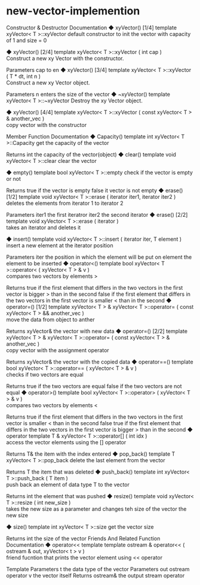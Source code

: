 # new-vector-implemention

Constructor & Destructor Documentation
◆ xyVector() [1/4]
template<class T >
xyVector< T >::xyVector
default constructor to init the vector with capacity of 1 and size = 0

◆ xyVector() [2/4]
template<class T >
xyVector< T >::xyVector	(	int 	cap	)	
Construct a new xy Vector with the constructor.

Parameters
cap	to en
◆ xyVector() [3/4]
template<class T >
xyVector< T >::xyVector	(	T * 	dt,
int 	n 
)		
Construct a new xy Vector object.

Parameters
n	enters the size of the vector
◆ ~xyVector()
template<class T >
xyVector< T >::~xyVector
Destroy the xy Vector object.

◆ xyVector() [4/4]
template<class T >
xyVector< T >::xyVector	(	const xyVector< T > & 	another_vec	)	
copy vector with the constructor

Member Function Documentation
◆ Capacity()
template<class T >
int xyVector< T >::Capacity
get the capacity of the vector

Returns
int the capacity of the vector(object)
◆ clear()
template<class T >
void xyVector< T >::clear
clear the vector

◆ empty()
template<class T >
bool xyVector< T >::empty
check if the vector is empty or not

Returns
true if the vector is empty
false it vector is not empty
◆ erase() [1/2]
template<class T >
void xyVector< T >::erase	(	iterator 	iter1,
iterator 	iter2 
)		
deletes the elements from iterator 1 to iterator 2

Parameters
iter1	the first iteratror
iter2	the second iterator
◆ erase() [2/2]
template<class T >
void xyVector< T >::erase	(	iterator 		)	
takes an iterator and deletes it

◆ insert()
template<class T >
void xyVector< T >::insert	(	iterator 	iter,
T 	element 
)		
insert a new element at the iterator position

Parameters
iter	the position in which the element will be put on
element	the element to be inserted
◆ operator<()
template<class T >
bool xyVector< T >::operator<	(	xyVector< T > & 	v	)	
compares two vectors by elements >

Returns
true if the first element that differs in the two vectors in the first vector is bigger > than in the second
false if the first element that differs in the two vectors in the first vector is smaller < than in the second
◆ operator=() [1/2]
template<class T >
xyVector< T > & xyVector< T >::operator=	(	const xyVector< T > && 	another_vec	)	
move the data from object to anther

Returns
xyVector& the vector with new data
◆ operator=() [2/2]
template<class T >
xyVector< T > & xyVector< T >::operator=	(	const xyVector< T > & 	another_vec	)	
copy vector with the assignment operator

Returns
xyVector& the vector with the copied data
◆ operator==()
template<class T >
bool xyVector< T >::operator==	(	xyVector< T > & 	v	)	
checks if two vectors are equal

Returns
true if the two vectors are equal
false if the two vectors are not equal
◆ operator>()
template<class T >
bool xyVector< T >::operator>	(	xyVector< T > & 	v	)	
compares two vectors by elements <

Returns
true if the first element that differs in the two vectors in the first vector is smaller < than in the second
false true if the first element that differs in the two vectors in the first vector is bigger > than in the second
◆ operator[]()
template<class T >
T & xyVector< T >::operator[]	(	int 	idx	)	
access the vector elements using the [] operator

Returns
T& the item with the index entered
◆ pop_back()
template<class T >
T xyVector< T >::pop_back
delete the last element from the vector

Returns
T the item that was deleted
◆ push_back()
template<class T >
int xyVector< T >::push_back	(	T 	item	)	
push back an element of data type T to the vector

Returns
int the element that was pushed
◆ resize()
template<class T >
void xyVector< T >::resize	(	int 	new_size	)	
takes the new size as a parameter and changes teh size of the vector the new size

◆ size()
template<class T >
int xyVector< T >::size
get the vector size

Returns
int the size of the vector
Friends And Related Function Documentation
◆ operator<<
template<class T >
template<class t >
ostream & operator<<	(	ostream & 	out,
xyVector< t > 	v 
)		
friend
fucntion that prints the vector element using << operator

Template Parameters
t	the data type of the vector
Parameters
out	ostream operator
v	the vector itself
Returns
ostream& the output stream operator
